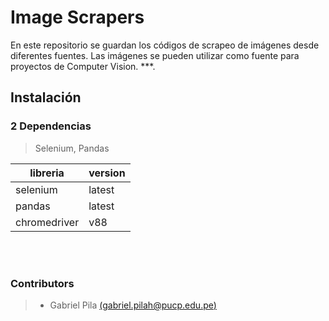 # Image Scrapers
      
En este repositorio se guardan los códigos de scrapeo de imágenes desde diferentes fuentes. Las imágenes se pueden utilizar como fuente para proyectos de Computer Vision.
***.
## Instalación
### 2 Dependencias
> Selenium, Pandas
   
| libreria | version |
| --- | --- |
| selenium | latest |
| pandas | latest |
| chromedriver | v88 |
<br><br>

### Contributors
> - Gabriel Pila [(gabriel.pilah@pucp.edu.pe)](gabriel.pilah@pucp.edu.pe)
